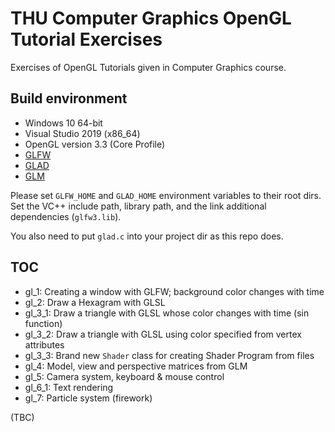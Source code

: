 # THU Computer Graphics OpenGL Tutorial Exercises

Exercises of OpenGL Tutorials given in Computer Graphics course.

## Build environment

- Windows 10 64-bit
- Visual Studio 2019 (x86_64)
- OpenGL version 3.3 (Core Profile)
- [GLFW](https://www.glfw.org/download.html)
- [GLAD](https://glad.dav1d.de/)
- [GLM](https://github.com/g-truc/glm)

Please set `GLFW_HOME` and `GLAD_HOME` environment variables to their root dirs. Set the VC++ include path, library path, and the link additional dependencies (`glfw3.lib`).

You also need to put `glad.c` into your project dir as this repo does.

## TOC

- gl_1: Creating a window with GLFW; background color changes with time
- gl_2: Draw a Hexagram with GLSL
- gl_3_1: Draw a triangle with GLSL whose color changes with time (sin function)
- gl_3_2: Draw a triangle with GLSL using color specified from vertex attributes
- gl_3_3: Brand new `Shader` class for creating Shader Program from files
- gl_4: Model, view and perspective matrices from GLM
- gl_5: Camera system, keyboard & mouse control
- gl_6_1: Text rendering
- gl_7: Particle system (firework)

(TBC)
